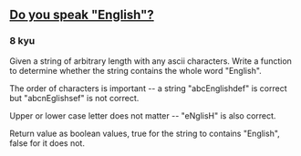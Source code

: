 <h2><a href=https://www.codewars.com/kata/58dbdccee5ee8fa2f9000058/train/python target="_blank">Do you speak "English"?</a></h2><h3>8 kyu</h3><p>Given a string of arbitrary length with any ascii characters. Write a function to determine whether the string contains the whole word "English".</p><p>The order of characters is important -- a string "abcEnglishdef" is correct but "abcnEglishsef" is not correct.</p><p>Upper or lower case letter does not matter -- "eNglisH" is also correct.</p><p>Return value as boolean values, true for the string to contains "English", false for it does not.</p>